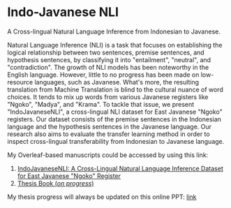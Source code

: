# Indo-Javanese NLI

A Cross-lingual Natural Language Inference from Indonesian to Javanese.

Natural Language Inference (NLI) is a task that focuses on establishing the logical relationship between two sentences, premise sentences, and hypothesis sentences, by classifying it into "entailment", "neutral", and "contradiction". The growth of NLI models has been noteworthy in the English language. However, little to no progress has been made on low-resource languages, such as Javanese. What's more, the resulting translation from Machine Translation is blind to the cultural nuance of word choices. It tends to mix up words from various Javanese registers like "Ngoko", "Madya", and "Krama". To tackle that issue, we present "IndoJavaneseNLI", a cross-lingual NLI dataset for East Javanese "Ngoko" registers. Our dataset consists of the premise sentences in the Indonesian language and the hypothesis sentences in the Javanese language. Our research also aims to evaluate the transfer learning method in order to inspect cross-lingual transferability from Indonesian to Javanese language.

My Overleaf-based manuscripts could be accessed by using this link:
1. [IndoJavaneseNLI: A Cross-Lingual Natural Language Inference Dataset for East Javanese "Ngoko" Register](https://www.overleaf.com/read/nfwrmbzgbcjs#fd61fd)
2. [Thesis Book (_on progress_)](https://www.overleaf.com/read/xbgbffdsjkbg#607e7a)

My thesis progress will always be updated on this online PPT: [link](https://docs.google.com/presentation/d/1lpXH0LP6a9eBsxmfm4EnsDuESoRE2j2L9rYTyC8tCVE/edit?usp=sharing)